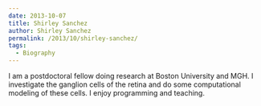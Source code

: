 ```yaml
---
date: 2013-10-07
title: Shirley Sanchez
author: Shirley Sanchez
permalink: /2013/10/shirley-sanchez/
tags:
  - Biography
---
```

I am a postdoctoral fellow doing research at Boston University and MGH. I investigate the ganglion cells of the retina and do some computational modeling of these cells. I enjoy programming and teaching.
